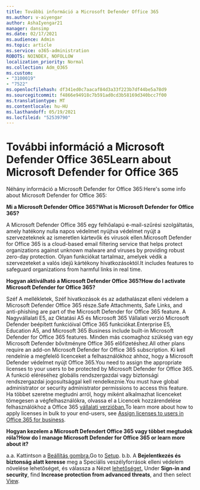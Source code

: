 ```yaml
---
title: További információ a Microsoft Defender Office 365
ms.author: v-aiyengar
author: AshaIyengar21
manager: dansimp
ms.date: 02/17/2021
ms.audience: Admin
ms.topic: article
ms.service: o365-administration
ROBOTS: NOINDEX, NOFOLLOW
localization_priority: Normal
ms.collection: Adm_O365
ms.custom:
- "3100019"
- "7522"
ms.openlocfilehash: df341ed0c7aacaf84d3a33f223b7df44be5a78d9
ms.sourcegitcommit: f4866e94918c7b591ad0cd3b58169d340bcc7f00
ms.translationtype: MT
ms.contentlocale: hu-HU
ms.lasthandoff: 05/19/2021
ms.locfileid: "52539790"
---
```

# <a name="learn-about-microsoft-defender-for-office-365"></a><span data-ttu-id="de8f9-102">További információ a Microsoft Defender Office 365</span><span class="sxs-lookup"><span data-stu-id="de8f9-102">Learn about Microsoft Defender for Office 365</span></span>

<span data-ttu-id="de8f9-103">Néhány információ a Microsoft Defender for Office 365:</span><span class="sxs-lookup"><span data-stu-id="de8f9-103">Here's some info about Microsoft Defender for Office 365:</span></span>

<span data-ttu-id="de8f9-104">**Mi a Microsoft Defender Office 365?**</span><span class="sxs-lookup"><span data-stu-id="de8f9-104">**What is Microsoft Defender for Office 365?**</span></span>

<span data-ttu-id="de8f9-105">A Microsoft Defender Office 365 egy felhőalapú e-mail-szűrési szolgáltatás, amely hatékony nulla napos védelmet nyújtva védelmet nyújt a szervezeteknek az ismeretlen kártevők és vírusok ellen.</span><span class="sxs-lookup"><span data-stu-id="de8f9-105">Microsoft Defender for Office 365 is a cloud-based email filtering service that helps protect organizations against unknown malware and viruses by providing robust zero-day protection.</span></span> <span data-ttu-id="de8f9-106">Olyan funkciókat tartalmaz, amelyek védik a szervezeteket a valós idejű kártékony hivatkozásoktól.</span><span class="sxs-lookup"><span data-stu-id="de8f9-106">It includes features to safeguard organizations from harmful links in real time.</span></span>

<span data-ttu-id="de8f9-107">**Hogyan aktiválható a Microsoft Defender Office 365?**</span><span class="sxs-lookup"><span data-stu-id="de8f9-107">**How do I activate Microsoft Defender for Office 365?**</span></span>

<span data-ttu-id="de8f9-108">Széf A mellékletek, Széf hivatkozások és az adathalászat elleni védelem a Microsoft Defender Office 365 része.</span><span class="sxs-lookup"><span data-stu-id="de8f9-108">Safe Attachments, Safe Links, and anti-phishing are part of the Microsoft Defender for Office 365 feature.</span></span> <span data-ttu-id="de8f9-109">A Nagyvállalati E5, az Oktatási A5 és Microsoft 365 Vállalati verzió Microsoft Defender beépített funkcióival Office 365 funkciókat.</span><span class="sxs-lookup"><span data-stu-id="de8f9-109">Enterprise E5, Education A5, and Microsoft 365 Business include built-in Microsoft Defender for Office 365 features.</span></span> <span data-ttu-id="de8f9-110">Minden más csomaghoz szükség van egy Microsoft Defender bővítményre Office 365 előfizetéshez.</span><span class="sxs-lookup"><span data-stu-id="de8f9-110">All other plans require an add-on Microsoft Defender for Office 365 subscription.</span></span> <span data-ttu-id="de8f9-111">Ki kell rendelnie a megfelelő licenceket a felhasználókhoz ahhoz, hogy a Microsoft Defender védelmet nyújt Office 365.</span><span class="sxs-lookup"><span data-stu-id="de8f9-111">You need to assign the appropriate licenses to your users to be protected by Microsoft Defender for Office 365.</span></span> <span data-ttu-id="de8f9-112">A funkció eléréséhez globális rendszergazdai vagy biztonsági rendszergazdai jogosultsággal kell rendelkeznie.</span><span class="sxs-lookup"><span data-stu-id="de8f9-112">You must have global administrator or security administrator permissions to access this feature.</span></span> <span data-ttu-id="de8f9-113">Ha többet szeretne megtudni arról, hogy miként alkalmazhat licenceket tömegesen a végfelhasználókra, olvassa el a Licencek hozzárendelése felhasználókhoz a Office 365 [vállalati verzióban.](https://go.microsoft.com/fwlink/?linkid=2093435)</span><span class="sxs-lookup"><span data-stu-id="de8f9-113">To learn more about how to apply licenses in bulk to your end-users, see [Assign licenses to users in Office 365 for business](https://go.microsoft.com/fwlink/?linkid=2093435).</span></span>

<span data-ttu-id="de8f9-114">**Hogyan kezelem a Microsoft Defendert Office 365 vagy többet megtudok róla?**</span><span class="sxs-lookup"><span data-stu-id="de8f9-114">**How do I manage Microsoft Defender for Office 365 or learn more about it?**</span></span>

<span data-ttu-id="de8f9-115">a.</span><span class="sxs-lookup"><span data-stu-id="de8f9-115">a.</span></span> <span data-ttu-id="de8f9-116">Kattintson a [Beállítás gombra.](https://go.microsoft.com/fwlink/p/?linkid=2075721)</span><span class="sxs-lookup"><span data-stu-id="de8f9-116">Go to [Setup](https://go.microsoft.com/fwlink/p/?linkid=2075721).</span></span>
<span data-ttu-id="de8f9-117">b.</span><span class="sxs-lookup"><span data-stu-id="de8f9-117">b.</span></span> <span data-ttu-id="de8f9-118">A **Bejelentkezés és biztonság alatt keresse** meg a Speciális veszélyforrások elleni védelem növelése lehetőséget, és válassza a Nézet [lehetőséget.](https://go.microsoft.com/fwlink/?linkid=2109302) </span><span class="sxs-lookup"><span data-stu-id="de8f9-118">Under **Sign-in and security**, find **Increase protection from advanced threats**, and then select [View](https://go.microsoft.com/fwlink/?linkid=2109302).</span></span>
